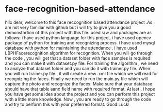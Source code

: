# face-recognition-based-attendance
hllo dear, welcome to this face reccognition based attendance project .As i am not very familiar with github but i will try to
give you a  good demonstartion of this project with this file. 
used s/w and packages are as follows:
 i have used python language for this project. 
 i have used opencv package of python for training and recognizing process.
 i have used mysql database with python for maintaining the attendance .
 i have used LBPHFacerecognition algorithm for recognition.
When you will go through the code , you will get that a dataset folder with face samples is required and you can 
make it with dataset.py file.
For training the algorithm , we need to analyze that dataset folder and you can do it with trainer.py file.
When you will run trainer.py file , it will create a new .xml file which we will read for recognizing the faces.
Finally we need to run the main.py file which will capture the photo and recognize the faces.
Make sure that your database should have that table aand field name with required format.
  At last , i hope you have get some idea about the project and you can perform this project with a little more knowledge.
  Now , you are ready to go through the code and try to perform this with your preferred format.
  Good Luck!
